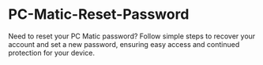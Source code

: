 # PC-Matic-Reset-Password
Need to reset your PC Matic password? Follow simple steps to recover your account and set a new password, ensuring easy access and continued protection for your device.
